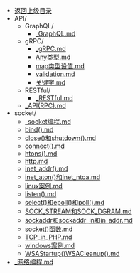 - [返回上级目录](../)
- API/
    - GraphQL/
        - [_GraphQL.md](计算机/网络编程/API/GraphQL/_GraphQL.md)
    - gRPC/
        - [_gRPC.md](计算机/网络编程/API/gRPC/_gRPC.md)
        - [Any类型.md](计算机/网络编程/API/gRPC/Any类型.md)
        - [map类型设值.md](计算机/网络编程/API/gRPC/map类型设值.md)
        - [validation.md](计算机/网络编程/API/gRPC/validation.md)
        - [关键字.md](计算机/网络编程/API/gRPC/关键字.md)
    - RESTful/
        - [_RESTful.md](计算机/网络编程/API/RESTful/_RESTful.md)
    - [_API(RPC).md](计算机/网络编程/API/_API(RPC).md)
- socket/
    - [_socket编程.md](计算机/网络编程/socket/_socket编程.md)
    - [bind().md](计算机/网络编程/socket/bind().md)
    - [close()和shutdown().md](计算机/网络编程/socket/close()和shutdown().md)
    - [connect().md](计算机/网络编程/socket/connect().md)
    - [htons().md](计算机/网络编程/socket/htons().md)
    - [http.md](计算机/网络编程/socket/http.md)
    - [inet_addr().md](计算机/网络编程/socket/inet_addr().md)
    - [inet_aton()和inet_ntoa.md](计算机/网络编程/socket/inet_aton()和inet_ntoa.md)
    - [linux案例.md](计算机/网络编程/socket/linux案例.md)
    - [listen().md](计算机/网络编程/socket/listen().md)
    - [select()和epoll()和poll().md](计算机/网络编程/socket/select()和epoll()和poll().md)
    - [SOCK_STREAM和SOCK_DGRAM.md](计算机/网络编程/socket/SOCK_STREAM和SOCK_DGRAM.md)
    - [sockaddr和sockaddr_in和in_addr.md](计算机/网络编程/socket/sockaddr和sockaddr_in和in_addr.md)
    - [socket()函数.md](计算机/网络编程/socket/socket()函数.md)
    - [TCP_in_PHP.md](计算机/网络编程/socket/TCP_in_PHP.md)
    - [windows案例.md](计算机/网络编程/socket/windows案例.md)
    - [WSAStartup()WSACleanup().md](计算机/网络编程/socket/WSAStartup()WSACleanup().md)
- [_网络编程.md](计算机/网络编程/_网络编程.md)